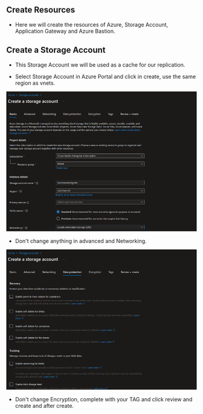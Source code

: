 ## Create Resources

* Here we will create the resources of Azure, Storage Account, Application Gateway and Azure Bastion.

## Create a Storage Account

* This Storage Account we will be used as a cache for our replication.

* Select Storage Account in Azure Portal and click in create, use the same region as vnets.

![](/Cloud/img-cloud/sto01.png)

* Don't change anything in advanced and Networking.

![](/Cloud/img-cloud/sto02.png)

* Don't change Encryption, complete with your TAG and click review and create and after create.




